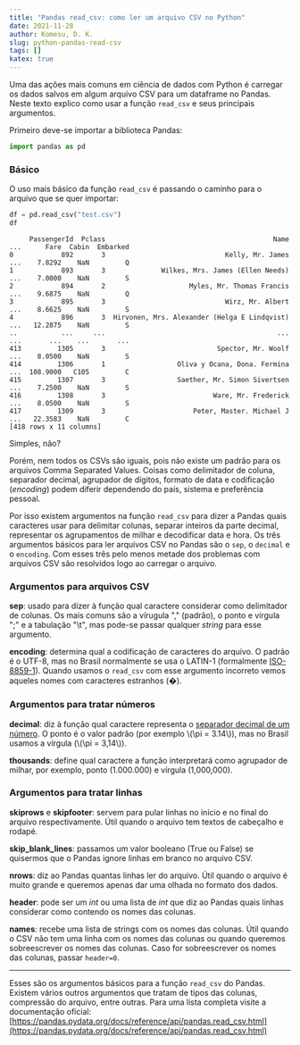 ```yaml
---
title: "Pandas read_csv: como ler um arquivo CSV no Python"
date: 2021-11-28
author: Komesu, D. K.
slug: python-pandas-read-csv
tags: []
katex: true
---
```


Uma das ações mais comuns em ciência de dados com Python é carregar os dados salvos em algum arquivo CSV para um dataframe no Pandas. Neste texto explico como usar a função `read_csv` e seus principais argumentos.

<!--more-->

Primeiro deve-se importar a biblioteca Pandas:

```python
import pandas as pd
```

### Básico

O uso mais básico da função `read_csv` é passando o caminho para o arquivo que se quer importar:

```python
df = pd.read_csv("test.csv")
df
```

```
     PassengerId  Pclass                                          Name  ...      Fare  Cabin  Embarked
0            892       3                              Kelly, Mr. James  ...    7.8292    NaN         Q
1            893       3              Wilkes, Mrs. James (Ellen Needs)  ...    7.0000    NaN         S
2            894       2                     Myles, Mr. Thomas Francis  ...    9.6875    NaN         Q
3            895       3                              Wirz, Mr. Albert  ...    8.6625    NaN         S
4            896       3  Hirvonen, Mrs. Alexander (Helga E Lindqvist)  ...   12.2875    NaN         S
..           ...     ...                                           ...  ...       ...    ...       ...
413         1305       3                            Spector, Mr. Woolf  ...    8.0500    NaN         S
414         1306       1                  Oliva y Ocana, Dona. Fermina  ...  108.9000   C105         C
415         1307       3                  Saether, Mr. Simon Sivertsen  ...    7.2500    NaN         S
416         1308       3                           Ware, Mr. Frederick  ...    8.0500    NaN         S
417         1309       3                      Peter, Master. Michael J  ...   22.3583    NaN         C
[418 rows x 11 columns]
```

Simples, não?

Porém, nem todos os CSVs são iguais, pois não existe um padrão para os arquivos Comma Separated Values. Coisas como delimitador de coluna, separador decimal, agrupador de dígitos, formato de data e codificação (*encoding*) podem diferir dependendo do país, sistema e preferência pessoal.

Por isso existem argumentos na função `read_csv` para dizer a Pandas quais caracteres usar para delimitar colunas, separar inteiros da parte decimal, representar os agrupamentos de milhar e decodificar data e hora. Os três argumentos básicos para ler arquivos CSV no Pandas são o `sep`, o `decimal` e o `encoding`. Com esses três pelo menos metade dos problemas com arquivos CSV são resolvidos logo ao carregar o arquivo.

### Argumentos para arquivos CSV

**sep**: usado para dizer à função qual caractere considerar como delimitador de colunas. Os mais comuns são a vírugula "," (padrão), o ponto e vírgula ";" e a tabulação "\t", mas pode-se passar qualquer *string* para esse argumento.

**encoding**: determina qual a codificação de caracteres do arquivo. O padrão é o UTF-8, mas no Brasil normalmente se usa o LATIN-1 (formalmente [ISO-8859-1](https://pt.wikipedia.org/wiki/ISO/IEC_8859-1)). Quando usamos o `read_csv` com esse argumento incorreto vemos aqueles nomes com caracteres estranhos (�).

### Argumentos para tratar números

**decimal**: diz à função qual caractere representa o [separador decimal de um número](https://pt.wikipedia.org/wiki/Separador_decimal). O ponto é o valor padrão (por exemplo  \\(\pi = 3.14\\)), mas no Brasil usamos a vírgula (\\(\pi = 3,14\\)).

**thousands**: define qual caractere a função interpretará como agrupador de milhar, por exemplo, ponto (1.000.000) e vírgula (1,000,000).

### Argumentos para tratar linhas

**skiprows** e **skipfooter**: servem para pular linhas no início e no final do arquivo respectivamente. Útil quando o arquivo tem textos de cabeçalho e rodapé.

**skip_blank_lines**: passamos um valor booleano (True ou False) se quisermos que o Pandas ignore linhas em branco no arquivo CSV.

**nrows**: diz ao Pandas quantas linhas ler do arquivo. Útil quando o arquivo é muito grande e queremos apenas dar uma olhada no formato dos dados.

**header**: pode ser um *int* ou uma lista de *int* que diz ao Pandas quais linhas considerar como contendo os nomes das colunas.

**names**: recebe uma lista de strings com os nomes das colunas. Útil quando o CSV não tem uma linha com os nomes das colunas ou quando queremos sobreescrever os nomes das colunas. Caso for sobreescrever os nomes das colunas, passar `header=0`.

---

Esses são os argumentos básicos para a função `read_csv` do Pandas. Existem vários outros argumentos que tratam de tipos das colunas, compressão do arquivo, entre outras. Para uma lista completa visite a documentação oficial: [https://pandas.pydata.org/docs/reference/api/pandas.read_csv.html](https://pandas.pydata.org/docs/reference/api/pandas.read_csv.html)
